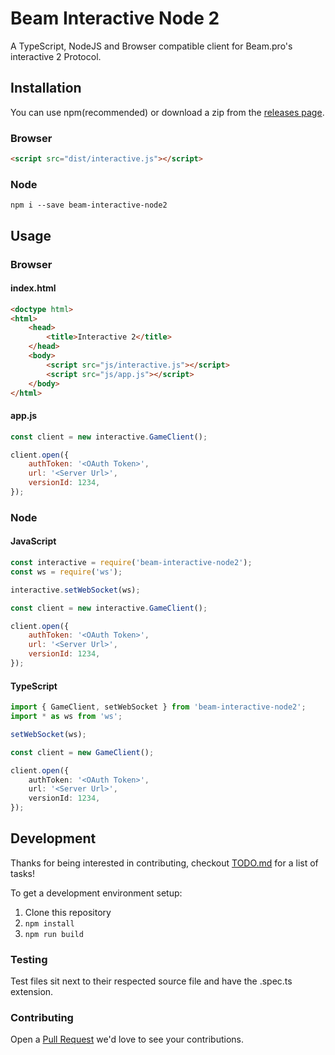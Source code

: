 # Beam Interactive Node 2

A TypeScript, NodeJS and Browser compatible client for Beam.pro's interactive 2 Protocol.

## Installation
You can use npm(recommended) or download a zip from the [releases page](https://github.com/WatchBeam/beam-interactive-node2/releases).

### Browser

```html
<script src="dist/interactive.js"></script>
```

### Node
```
npm i --save beam-interactive-node2
```
## Usage
### Browser

#### index.html
```html
<doctype html>
<html>
    <head>
        <title>Interactive 2</title>
    </head>
    <body>
        <script src="js/interactive.js"></script>
        <script src="js/app.js"></script>
    </body>
</html>
```

#### app.js
```js
const client = new interactive.GameClient();

client.open({
    authToken: '<OAuth Token>',
    url: '<Server Url>',
    versionId: 1234,
});
```
### Node

#### JavaScript
```js
const interactive = require('beam-interactive-node2');
const ws = require('ws');

interactive.setWebSocket(ws);

const client = new interactive.GameClient();

client.open({
    authToken: '<OAuth Token>',
    url: '<Server Url>',
    versionId: 1234,
});
```

#### TypeScript
```ts
import { GameClient, setWebSocket } from 'beam-interactive-node2';
import * as ws from 'ws';

setWebSocket(ws);

const client = new GameClient();

client.open({
    authToken: '<OAuth Token>',
    url: '<Server Url>',
    versionId: 1234,
});
```

## Development

Thanks for being interested in contributing, checkout [TODO.md](TODO.md) for a list of tasks!

To get a development environment setup:
1. Clone this repository
1. `npm install`
1. `npm run build`

### Testing

Test files sit next to their respected source file and have the .spec.ts extension.

### Contributing

Open a [Pull Request](https://github.com/WatchBeam/beam-interactive-node2/pulls) we'd love to see your contributions.

